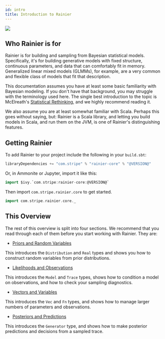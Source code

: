 ```yaml
---
id: intro
title: Introduction to Rainier
---
```


![](/img/rainier-large.jpg)

## Who Rainier is for

Rainier is for building and sampling from Bayesian statistical models. Specifically, it's for building generative models with fixed structure, continuous parameters, and data that can comfortably fit in memory. Generalized linear mixed models (GLMMs), for example, are a very common and flexible class of models that fit that description.

This documentation assumes you have at least some basic familiarity with Bayesian modeling. If you don't have that background, you may struggle with the terminology used here. The single best introduction to the topic is McElreath's [Statistical Rethinking](https://xcelab.net/rm/statistical-rethinking/), and we highly recommend reading it.

We also assume you are at least somewhat familiar with Scala. Perhaps this goes without saying, but: Rainier is a Scala library, and letting you build models in Scala, and run them on the JVM, is one of Rainier's distinguishing features.

## Getting Rainier

To add Rainier to your project include the following in your `build.sbt`:

```scala
libraryDependencies += "com.stripe" % "rainier-core" % "@VERSION@"
```

Or, in Ammonite or Jupyter, import it like this:

```scala
import $ivy.`com.stripe:rainier-core:@VERSION@`
```

Then import `com.stripe.rainier.core` to get started.

```scala
import com.stripe.rainier.core._
```

## This Overview

The rest of this overview is split into four sections. We recommend that you read through each of them before you start working with Rainier. They are:

* [Priors and Random Variables](priors.md)

This introduces the `Distribution` and `Real` types and shows you how to construct random variables from prior distributions.

* [Likelihoods and Observations](likelihoods.md)

This introduces the `Model` and `Trace` types, shows how to condition a model on observations, and how to check your sampling diagnostics.

* [Vectors and Variables](vectors.md)

This introduces the `Vec` and `Fn` types, and shows how to manage larger numbers of parameters and observations.

* [Posteriors and Predictions](posteriors.md)

This introduces the `Generator` type, and shows how to make posterior predictions and decisions from a sampled trace.


